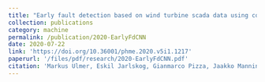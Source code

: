 ```yaml
---
title: "Early fault detection based on wind turbine scada data using convolutional neural networks"
collection: publications
category: machine
permalink: /publication/2020-EarlyFdCNN
date: 2020-07-22
link: 'https://doi.org/10.36001/phme.2020.v5i1.1217'
paperurl: '/files/pdf/research/2020-EarlyFdCNN.pdf'
citation: 'Markus Ulmer, Eskil Jarlskog, Gianmarco Pizza, Jaakko Manninen, and Lilach Goren Huber. 2020. &quot;Early fault detection based on wind turbine scada data using convolutional neural networks.&quot; <i>PHM Society European Conference</i> 5(1), 9, doi:10.36001/phme.2020.v5i1.1217'
---
```

